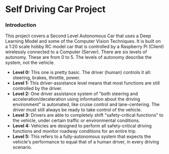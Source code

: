 # Self Driving Car Project
### Introduction
This project covers a Second Level Autonomous Car that uses a Deep Learning Model and some of the Computer Vision Techniques.
It is built on a 1:20 scale hobby RC model car that is controlled by a Raspberry Pi (Client) wirelessly connected to a Computer (Server).
There are six levels of autonomy. These are from 0 to 5. The levels of autonomy describe the system, not the vehicle. 
- **Level 0:** This one is pretty basic. The driver (human) controls it all: steering, brakes, throttle, power. 
- **Level 1:** This driver-assistance level means that most functions are still controlled by the driver.
- **Level 2:** One driver assistance system of "both steering and acceleration/deceleration using information about the driving environment" is automated, like cruise control and lane-centering. The driver must still always be ready to take control of the vehicle.
- **Level 3:** Drivers are able to completely shift "safety-critical functions" to the vehicle, under certain traffic or environmental conditions.
- **Level 4:** Vehicles are designed to perform all safety-critical driving functions and monitor roadway conditions for an entire trip.
- **Level 5:** This refers to a fully-autonomous system that expects the vehicle's performance to equal that of a human driver, in every driving scenario.

